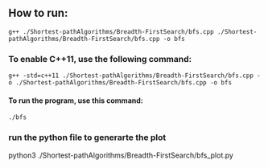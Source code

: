## How to run:
    g++ ./Shortest-pathAlgorithms/Breadth-FirstSearch/bfs.cpp ./Shortest-pathAlgorithms/Breadth-FirstSearch/bfs.cpp -o bfs 
### To enable C++11, use the following command:
    g++ -std=c++11 ./Shortest-pathAlgorithms/Breadth-FirstSearch/bfs.cpp -o ./Shortest-pathAlgorithms/Breadth-FirstSearch/bfs.cpp -o bfs 
#### To run the program, use this command:
    ./bfs

### run the python file to generarte the plot
python3 ./Shortest-pathAlgorithms/Breadth-FirstSearch/bfs_plot.py
